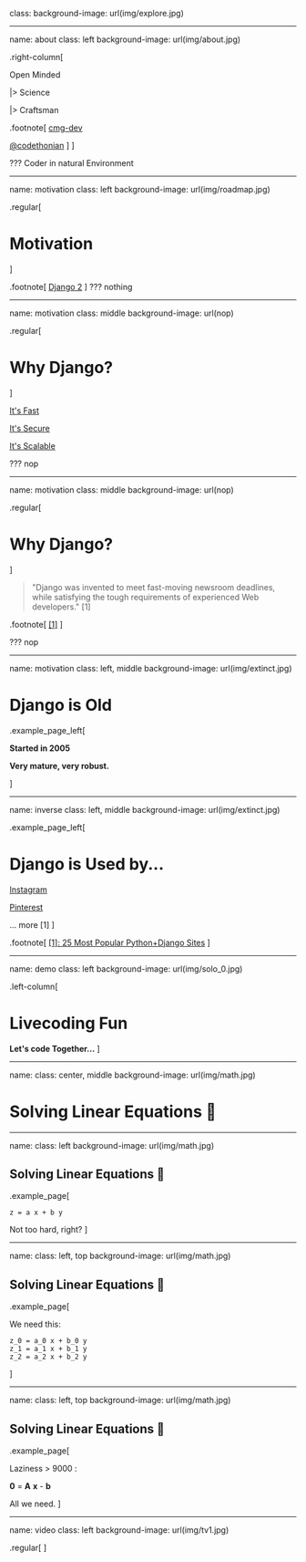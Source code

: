 ﻿class:
background-image: url(img/explore.jpg)

---
name: about
class: left
background-image: url(img/about.jpg)

.right-column[

Open Minded

|> Science

|> Craftsman

.footnote[
<i class="fab fa-github-square fa-2x"></i> [cmg-dev](https://github.com/cmg-dev)

<i class="fab fa-twitter-square fa-2x"></i> [@codethonian](https://twitter.com/codethonian)
]
]

???
Coder in natural Environment

---
name: motivation
class: left
background-image: url(img/roadmap.jpg)

.regular[
# Motivation
]

.footnote[
<i class="fa fa-link fa-1x"></i> [Django 2](https://www.djangoproject.com/)
]
???
nothing

---
name: motivation
class: middle
background-image: url(nop)

.regular[
# Why Django?
]

<i class="fa fa-bolt fa-1x"></i> [It's Fast](https://www.djangoproject.com/start/)

<i class="fa fa-lock fa-1x"></i> [It's Secure](https://docs.djangoproject.com/en/2.0/topics/security/)

<i class="fa fa-expand fa-1x"></i> [It's Scalable](https://docs.djangoproject.com/en/2.0/faq/general/#does-django-scale)

???
nop

---
name: motivation
class: middle
background-image: url(nop)

.regular[
# Why Django?
]
> "Django was invented to meet fast-moving newsroom deadlines, while satisfying the tough requirements of experienced Web developers." [1]

.footnote[
[[1]](https://www.djangoproject.com/start/overview/)
]

???
nop

---
name: motivation
class: left, middle
background-image: url(img/extinct.jpg)

# Django is Old

.example_page_left[

**Started in 2005**

**Very mature, very robust.**

]

---
name: inverse
class: left, middle
background-image: url(img/extinct.jpg)

.example_page_left[
# Django is Used by...

<i class="fab fa-instagram fa-1x"></i> [Instagram](https://www.instagram.com)

<i class="fab fa-pinterest fa-1x"></i> [Pinterest](https://www.pinterest.de/)

... more [1]
]

.footnote[
[[1]: 25 Most Popular Python+Django Sites](https://www.shuup.com/blog/25-of-the-most-popular-python-and-django-websites/)
]

---
name: demo
class: left
background-image: url(img/solo_0.jpg)

.left-column[
# Livecoding Fun

**Let's code Together...**
]

---
name:
class: center, middle
background-image: url(img/math.jpg)

# Solving Linear Equations 🙈

---
name:
class: left
background-image: url(img/math.jpg)

## Solving Linear Equations 🙈

.example_page[

```plain
z = a x + b y
```

Not too hard, right?
]

---
name:
class: left, top
background-image: url(img/math.jpg)

## Solving Linear Equations 🙈
.example_page[

We need this:

```plain
z_0 = a_0 x + b_0 y
z_1 = a_1 x + b_1 y
z_2 = a_2 x + b_2 y
```
]

---
name:
class: left, top
background-image: url(img/math.jpg)

## Solving Linear Equations 🙈

.example_page[

Laziness > 9000 :

**0** = **A** **x** - **b**

All we need.
]

---
name: video
class: left
background-image: url(img/tv1.jpg)

.regular[
<i class="fa fa-play fa-2x"></i> []()
]
